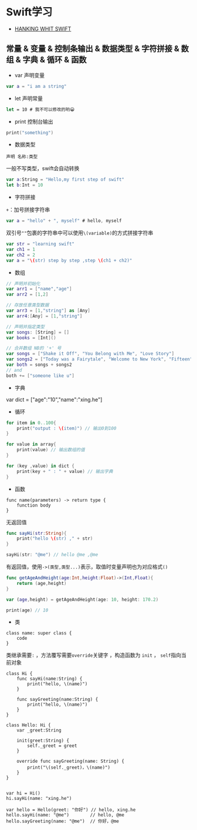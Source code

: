 # Swift学习

- [HANKING WHIT SWIFT](https://www.hackingwithswift.com/read)


## 常量 & 变量 & 控制条输出 & 数据类型 & 字符拼接 & 数组 & 字典 & 循环 & 函数

- var 声明变量
```swift
var a = "i am a string"
```

- let 声明常量
```swift
let = 10 # 我不可以修改的哟😀
```

- print 控制台输出
```swift
print("something")
```

- 数据类型

`声明 名称:类型`

一般不写类型，swift会自动转换
```swift
var a:String = "Hello,my first step of swift"
let b:Int = 10
```

- 字符拼接

`+`：加号拼接字符串

```swift
var a = "hello" + ", myself" # hello, myself
```

双引号`""`包裹的字符串中可以使用`\(variable)`的方式拼接字符串
```swift
var str = "learning swift"
var ch1 = 1
var ch2 = 2
var a = "\(str) step by step ,step \(ch1 + ch2)"
```

- 数组

```swift
// 声明并初始化
var arr1 = ["name","age"]
var arr2 = [1,2]

// 存放任意类型数据
var arr3 = [1,"string"] as [Any]
var arr4:[Any] = [1,"string"]

// 声明并指定类型
var songs: [String] = []
var books = [Int]()

// 合并数组 NB的 '+' 号
var songs = ["Shake it Off", "You Belong with Me", "Love Story"]
var songs2 = ["Today was a Fairytale", "Welcome to New York", "Fifteen"]
var both = songs + songs2
// and
both += ["someone like u"]

```

- 字典

var dict = ["age":"10","name":"xing.he"]

- 循环

```swift
for item in 0..100{
    print("output : \(item)") // 输出0到100
}

for value in array{
    print(value) // 输出数组的值
}

for (key ,value) in dict {
    print(key + " : " + value) // 输出字典
}
```

- 函数

```
func name(parameters) -> return type {
    function body
}
```

无返回值
```swift
func sayHi(str:String){
    print("hello \(str) ," + str)
}

sayHi(str: "@me") // hello @me ,@me
```

有返回值，使用`->(类型,类型...)`表示，取值时变量声明也为对应格式`()`
```swift
func getAgeAndHeight(age:Int,height:Float)->(Int,Float){
    return (age,height)
}

var (age,height) = getAgeAndHeight(age: 10, height: 170.2)

print(age) // 10
```

- 类

```
class name: super class {
    code
}
```
类继承需要`:` ，方法覆写需要`override`关键字 ，构造函数为 `init` ， `self`指向当前对象
```
class Hi {
    func sayHi(name:String) {
        print("hello, \(name)")
    }

    func sayGreeting(name:String) {
        print("hello, \(name)")
    }
}

class Hello: Hi {
    var _greet:String

    init(greet:String) {
        self._greet = greet
    }

    override func sayGreeting(name: String) {
        print("\(self._greet)，\(name)")
    }
}


var hi = Hi()
hi.sayHi(name: "xing.he")

var hello = Hello(greet: "你好") // hello, xing.he
hello.sayHi(name: "@me")        // hello, @me
hello.sayGreeting(name: "@me")  // 你好，@me
```
